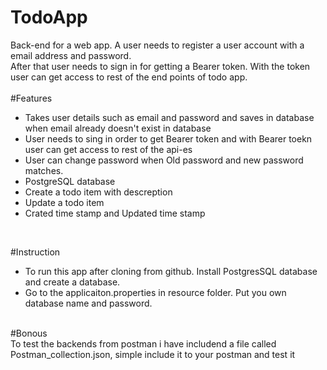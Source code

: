 # TodoApp<br>
Back-end for a web app. A user needs to register a  user account with a email address and password.<br> 
After that user needs to sign in for getting a Bearer token. With the token user can get access to rest of the end points of todo app. <br>
<br>
#Features<br>
- Takes user details such as email and password and saves in database when email already doesn't exist in database<br>
- User needs to sing in order to get Bearer token and with Bearer toekn user can get access to rest of the api-es
- User can change password when Old password and new password matches.<br>
- PostgreSQL database<br>
- Create a todo item with descreption <br>
- Update a todo item<br>
- Crated time stamp and Updated time stamp <br>
<br>

#Instruction <br>
- To run this app after cloning from github. Install PostgresSQL database and create a database. <br>
- Go to the applicaiton.properties in resource folder. Put you own database name and password.<br>
<br>
#Bonous<br>
To test the backends from postman i have includend a file called Postman_collection.json, simple include it to your postman and test it

